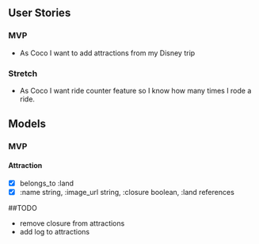 ## User Stories

### MVP
- As Coco I want to add attractions from my Disney trip

### Stretch
- As Coco I want ride counter feature so I know how many times I rode a ride.


## Models

### MVP

#### Attraction
- [x] belongs_to :land
- [x] :name string, :image_url string, :closure boolean, :land references

##TODO
- remove closure from attractions
- add log to attractions
